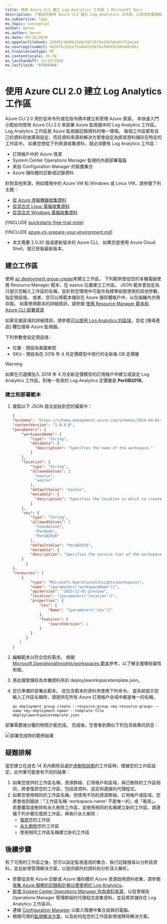 ```yaml
---
title: 使用 Azure CLI 建立 Log Analytics 工作區 | Microsoft Docs
description: 了解如何使用 Azure CLI 建立 Log Analytics 工作區，以從您的雲端和內部部署環境啟用管理解決方案和資料收集。
ms.subservice: logs
ms.topic: conceptual
author: bwren
ms.author: bwren
ms.date: 05/26/2020
ms.openlocfilehash: 2d9d511098613ddc5bf3579a42b7abe91f51e1a4
ms.sourcegitcommit: b6267bc931ef1a4bd33d67ba76895e14b9d0c661
ms.translationtype: MT
ms.contentlocale: zh-TW
ms.lasthandoff: 12/19/2020
ms.locfileid: "97694304"
---
```

# <a name="create-a-log-analytics-workspace-with-azure-cli-20"></a>使用 Azure CLI 2.0 建立 Log Analytics 工作區

Azure CLI 2.0 用於從命令列或在指令碼中建立和管理 Azure 資源。 本快速入門示範如何使用 Azure CLI 2.0 來部署 Azure 監視器中的 Log Analytics 工作區。 Log Analytics 工作區是 Azure 監視器記錄資料的唯一環境。 每個工作區都有自己的資料存放庫與設定，而且資料來源和解決方案會設定為將其資料儲存在特定的工作區中。 如果您想從下列來源收集資料，就必須要有 Log Analytics 工作區：

* 訂用帳戶中的 Azure 資源  
* System Center Operations Manager 監視的內部部署電腦  
* 來自 Configuration Manager 的裝置集合  
* Azure 儲存體的診斷或記錄資料  

針對其他來源，例如環境中的 Azure VM 和 Windows 或 Linux VM，請參閱下列主題：

* [從 Azure 虛擬機器收集資料](./quick-collect-azurevm.md)
* [從混合式 Linux 電腦收集資料](./quick-collect-linux-computer.md)
* [從混合式 Windows 電腦收集資料](quick-collect-windows-computer.md)

[!INCLUDE [quickstarts-free-trial-note](../../../includes/quickstarts-free-trial-note.md)]

[!INCLUDE [azure-cli-prepare-your-environment.md](../../../includes/azure-cli-prepare-your-environment.md)]

- 本文需要 2.0.30 版或更新版本的 Azure CLI。 如果您是使用 Azure Cloud Shell，就已安裝最新版本。

## <a name="create-a-workspace"></a>建立工作區
使用 [az deployment group create](/cli/azure/deployment/group#az_deployment_group_create)來建立工作區。 下列範例會從您的本機電腦使用 Resource Manager 範本，在 eastus 位置建立工作區。 JSON 範本會設定為只提示您輸入工作區的名稱，並針對您環境中可能作為標準組態使用的其他參數，指定預設值。 或者，您可以將範本儲存在 Azure 儲存體帳戶中，以在組織內共用存取。 如需使用範本的詳細資訊，請參閱 [使用 Resource Manager 範本和 Azure CLI 部署資源](../../azure-resource-manager/templates/deploy-cli.md)

如需支援區域的詳細資訊，請參閱[可以使用 Log Analytics 的區域](https://azure.microsoft.com/regions/services/)，並從 [搜尋產品] 欄位搜尋 Azure 監視器。

下列參數會設定預設值：

* 位置 - 預設為美國東部
* SKU - 預設為在 2018 年 4 月定價模型中發行的全新每 GB 定價層

>[!WARNING]
>如果在已選擇加入 2018 年 4 月全新定價模型的訂用帳戶中建立或設定 Log Analytics 工作區，則唯一有效的 Log Analytics 定價層是 **PerGB2018**。
>

### <a name="create-and-deploy-template"></a>建立和部署範本

1. 複製以下 JSON 語法並貼到您的檔案中：

    ```json
    {
    "$schema": "https://schema.management.azure.com/schemas/2014-04-01-preview/deploymentTemplate.json#",
    "contentVersion": "1.0.0.0",
    "parameters": {
        "workspaceName": {
            "type": "String",
            "metadata": {
              "description": "Specifies the name of the workspace."
            }
        },
        "location": {
            "type": "String",
            "allowedValues": [
              "eastus",
              "westus"
            ],
            "defaultValue": "eastus",
            "metadata": {
              "description": "Specifies the location in which to create the workspace."
            }
        },
        "sku": {
            "type": "String",
            "allowedValues": [
              "Standalone",
              "PerNode",
              "PerGB2018"
            ],
            "defaultValue": "PerGB2018",
            "metadata": {
            "description": "Specifies the service tier of the workspace: Standalone, PerNode, Per-GB"
        }
          }
    },
    "resources": [
        {
            "type": "Microsoft.OperationalInsights/workspaces",
            "name": "[parameters('workspaceName')]",
            "apiVersion": "2015-11-01-preview",
            "location": "[parameters('location')]",
            "properties": {
                "sku": {
                    "Name": "[parameters('sku')]"
                },
                "features": {
                    "searchVersion": 1
                }
            }
          }
       ]
    }
    ```

2. 編輯範本以符合您的需求。 檢閱 [Microsoft.OperationalInsights/workspaces 範本](/azure/templates/microsoft.operationalinsights/2015-11-01-preview/workspaces)參考，以了解支援哪些屬性和值。
3. 將此檔案儲存為本機資料夾的 deploylaworkspacetemplate.json。   
4. 您已準備好部署此範本。 從包含範本的資料夾使用下列命令。 當系統提示您輸入工作區名稱時，請提供在所有 Azure 訂用帳戶全域中都是唯一的名稱。

    ```azurecli
    az deployment group create --resource-group <my-resource-group> --name <my-deployment-name> --template-file deploylaworkspacetemplate.json
    ```

部署需要幾分鐘的時間才能完成。 完成後，您會看到類似下列包含結果的訊息：

![部署完成時的範例結果](media/quick-create-workspace-cli/template-output-01.png)

## <a name="troubleshooting"></a>疑難排解
當您建立在過去 14 天內刪除且處於[虛刪除狀態](../platform/delete-workspace.md#soft-delete-behavior)的工作區時，根據您的工作區設定，此作業可能會有不同的結果：
1. 如果您提供的工作區名稱、資源群組、訂用帳戶和區域，與已刪除的工作區相同，將會復原您的工作區，包括其資料、設定和連接的代理程式。
2. 如果您使用相同的工作區名稱，但使用不同的資源群組、訂用帳戶或區域，您將會收到錯誤：「工作區名稱 'workspace-name' 不是唯一的」或「衝突」。 若要覆寫虛刪除和永久刪除工作區，並使用相同的名稱建立新的工作區，請遵循下列步驟先復原工作區，再執行永久刪除：
   * [復原](../platform/delete-workspace.md#recover-workspace)您的工作區
   * [永久刪除](../platform/delete-workspace.md#permanent-workspace-delete)您的工作區
   * 使用相同工作區名稱建立新的工作區

## <a name="next-steps"></a>後續步驟
有了可用的工作區之後，您可以設定監視遙測的集合、執行記錄搜尋以分析該資料，並且新增管理解決方案，以提供額外的資料和分析深入解析。  

* 若要從具有 Azure 診斷或 Azure 儲存體的 Azure 資源啟用資料收集，請參閱[收集 Azure 服務的記錄和計量以便使用於 Log Analytics](../platform/resource-logs.md#send-to-log-analytics-workspace)。  
* [新增 System Center Operations Manager 作為資料來源](../platform/om-agents.md)，以從會報告 Operations Manager 管理群組的代理程式收集資料，並且將其儲存在 Log Analytics 工作區中。  
* 連線 [Configuration Manager](../platform/collect-sccm.md) 以匯入階層中集合成員的電腦。  
* 檢閱可用的[監視解決方案](../insights/solutions.md)，以及如何從您的工作區新增或移除解決方案。

